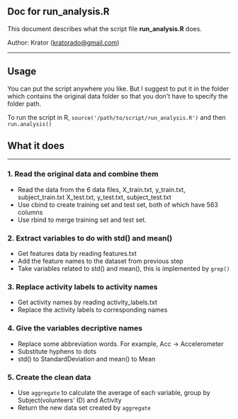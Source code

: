 ## Doc for run_analysis.R

This document describes what the script file **run_analysis.R** does. 

Author: Krator (kratorado@gmail.com)

----------


## Usage

You can put the script anywhere you like. But I suggest to put it in the folder which contains the original data folder so that you don't have to specify the folder path.

To run the script in R, `source('/path/to/script/run_analysis.R')` and then `run.analysis()`

## What it does
------------

### 1. Read the original data and combine them
* Read the data from the 6 data files, X_train.txt, y_train.txt, subject_train.txt X_test.txt, y_test.txt, subject_test.txt
* Use cbind to create training set and test set, both of which have 563 columns
* Use rbind to merge training set and test set.

### 2. Extract variables to do with std() and mean()
* Get features data by reading features.txt
* Add the feature names to the dataset from previous step
* Take variables related to std() and mean(), this is implemented by `grep()`

### 3. Replace activity labels to activity names
* Get activity names by reading activity_labels.txt
* Replace the activity labels to corresponding names

### 4. Give the variables decriptive names
* Replace some abbreviation words. For example, Acc -> Accelerometer
* Substitute hyphens to dots
* std() to StandardDeviation and mean() to Mean

### 5. Create the clean data
* Use `aggregate` to calculate the average of each variable, group by Subject(volunteers' ID) and Activity
* Return the new data set created by `aggregate`
